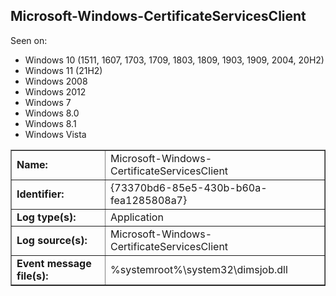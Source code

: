 ## Microsoft-Windows-CertificateServicesClient

Seen on:
* Windows 10 (1511, 1607, 1703, 1709, 1803, 1809, 1903, 1909, 2004, 20H2)
* Windows 11 (21H2)
* Windows 2008
* Windows 2012
* Windows 7
* Windows 8.0
* Windows 8.1
* Windows Vista

<table border="1" class="docutils">
  <tbody>
    <tr>
      <td><b>Name:</b></td>
      <td>Microsoft-Windows-CertificateServicesClient</td>
    </tr>
    <tr>
      <td><b>Identifier:</b></td>
      <td>{73370bd6-85e5-430b-b60a-fea1285808a7}</td>
    </tr>
    <tr>
      <td><b>Log type(s):</b></td>
      <td>Application</td>
    </tr>
    <tr>
      <td><b>Log source(s):</b></td>
      <td>Microsoft-Windows-CertificateServicesClient</td>
    </tr>
    <tr>
      <td><b>Event message file(s):</b></td>
      <td>%systemroot%\system32\dimsjob.dll</td>
    </tr>
  </tbody>
</table>

&nbsp;

